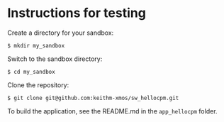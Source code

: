 # Instructions for testing

Create a directory for your sandbox:

    $ mkdir my_sandbox

Switch to the sandbox directory:

    $ cd my_sandbox

Clone the repository:

    $ git clone git@github.com:keithm-xmos/sw_hellocpm.git

To build the application, see the README.md in the `app_hellocpm` folder.
